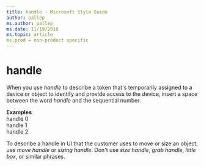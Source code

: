```yaml
---
title: handle - Microsoft Style Guide
author: pallep
ms.author: pallep
ms.date: 11/19/2016
ms.topic: article
ms.prod = non-product specific
---
```


# handle

When you use *handle* to
describe a token that's temporarily assigned to a device or object to
identify and provide access to the device, insert a space between
the word *handle* and the sequential number.

**Examples**   
handle 0  
handle 1  
handle 2

To describe a handle in UI that the customer uses to move or size an object, use *move handle* or *sizing handle*. Don't use *size handle*, *grab handle*, *little box*, or similar phrases.

